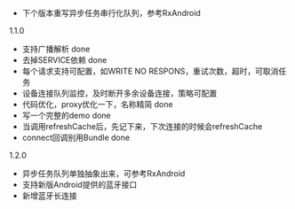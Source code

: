  - 下个版本重写异步任务串行化队列，参考RxAndroid

 1.1.0
 - 支持广播解析 done
 - 去掉SERVICE依赖 done
 - 每个请求支持可配置，如WRITE NO RESPONS，重试次数，超时，可取消任务
 - 设备连接队列监控，及时断开多余设备连接，策略可配置
 - 代码优化，proxy优化一下，名称精简 done
 - 写一个完整的demo  done
 - 当调用refreshCache后，先记下来，下次连接的时候会refreshCache
 - connect回调别用Bundle  done

 1.2.0
 - 异步任务队列单独抽象出来，可参考RxAndroid
 - 支持新版Android提供的蓝牙接口
 - 新增蓝牙长连接
